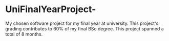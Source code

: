 # UniFinalYearProject-
My chosen software project for my final year at university. This project's grading contributes to 60% of my final BSc degree. This project spanned a total of 8 months.
